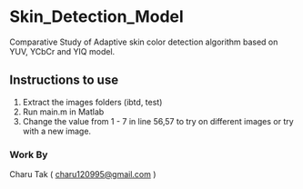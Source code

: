 # Skin_Detection_Model

Comparative Study of Adaptive skin color detection algorithm based on YUV, YCbCr and YIQ model.                                             

## Instructions to use

1. Extract the images folders (ibtd, test)
2. Run main.m in Matlab
3. Change the value from 1 - 7 in line 56,57 to try on different images or try with a new image. 

### Work By
 Charu Tak ( charu120995@gmail.com )
